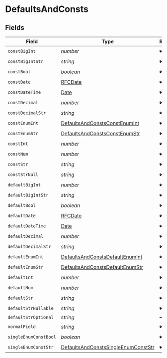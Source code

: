 # DefaultsAndConsts


## Fields

| Field                                                                                             | Type                                                                                              | Required                                                                                          | Description                                                                                       |
| ------------------------------------------------------------------------------------------------- | ------------------------------------------------------------------------------------------------- | ------------------------------------------------------------------------------------------------- | ------------------------------------------------------------------------------------------------- |
| `constBigInt`                                                                                     | *number*                                                                                          | :heavy_check_mark:                                                                                | N/A                                                                                               |
| `constBigIntStr`                                                                                  | *string*                                                                                          | :heavy_check_mark:                                                                                | N/A                                                                                               |
| `constBool`                                                                                       | *boolean*                                                                                         | :heavy_check_mark:                                                                                | N/A                                                                                               |
| `constDate`                                                                                       | [RFCDate](../../types/rfcdate.md)                                                                 | :heavy_check_mark:                                                                                | N/A                                                                                               |
| `constDateTime`                                                                                   | [Date](https://developer.mozilla.org/en-US/docs/Web/JavaScript/Reference/Global_Objects/Date)     | :heavy_check_mark:                                                                                | N/A                                                                                               |
| `constDecimal`                                                                                    | *number*                                                                                          | :heavy_check_mark:                                                                                | N/A                                                                                               |
| `constDecimalStr`                                                                                 | *string*                                                                                          | :heavy_check_mark:                                                                                | N/A                                                                                               |
| `constEnumInt`                                                                                    | [DefaultsAndConstsConstEnumInt](../../models/shared/defaultsandconstsconstenumint.md)             | :heavy_check_mark:                                                                                | N/A                                                                                               |
| `constEnumStr`                                                                                    | [DefaultsAndConstsConstEnumStr](../../models/shared/defaultsandconstsconstenumstr.md)             | :heavy_check_mark:                                                                                | N/A                                                                                               |
| `constInt`                                                                                        | *number*                                                                                          | :heavy_check_mark:                                                                                | N/A                                                                                               |
| `constNum`                                                                                        | *number*                                                                                          | :heavy_check_mark:                                                                                | N/A                                                                                               |
| `constStr`                                                                                        | *string*                                                                                          | :heavy_check_mark:                                                                                | N/A                                                                                               |
| `constStrNull`                                                                                    | *string*                                                                                          | :heavy_check_mark:                                                                                | N/A                                                                                               |
| `defaultBigInt`                                                                                   | *number*                                                                                          | :heavy_check_mark:                                                                                | N/A                                                                                               |
| `defaultBigIntStr`                                                                                | *string*                                                                                          | :heavy_check_mark:                                                                                | N/A                                                                                               |
| `defaultBool`                                                                                     | *boolean*                                                                                         | :heavy_check_mark:                                                                                | N/A                                                                                               |
| `defaultDate`                                                                                     | [RFCDate](../../types/rfcdate.md)                                                                 | :heavy_check_mark:                                                                                | N/A                                                                                               |
| `defaultDateTime`                                                                                 | [Date](https://developer.mozilla.org/en-US/docs/Web/JavaScript/Reference/Global_Objects/Date)     | :heavy_check_mark:                                                                                | N/A                                                                                               |
| `defaultDecimal`                                                                                  | *number*                                                                                          | :heavy_check_mark:                                                                                | N/A                                                                                               |
| `defaultDecimalStr`                                                                               | *string*                                                                                          | :heavy_check_mark:                                                                                | N/A                                                                                               |
| `defaultEnumInt`                                                                                  | [DefaultsAndConstsDefaultEnumInt](../../models/shared/defaultsandconstsdefaultenumint.md)         | :heavy_check_mark:                                                                                | N/A                                                                                               |
| `defaultEnumStr`                                                                                  | [DefaultsAndConstsDefaultEnumStr](../../models/shared/defaultsandconstsdefaultenumstr.md)         | :heavy_check_mark:                                                                                | N/A                                                                                               |
| `defaultInt`                                                                                      | *number*                                                                                          | :heavy_check_mark:                                                                                | N/A                                                                                               |
| `defaultNum`                                                                                      | *number*                                                                                          | :heavy_check_mark:                                                                                | N/A                                                                                               |
| `defaultStr`                                                                                      | *string*                                                                                          | :heavy_check_mark:                                                                                | N/A                                                                                               |
| `defaultStrNullable`                                                                              | *string*                                                                                          | :heavy_check_mark:                                                                                | N/A                                                                                               |
| `defaultStrOptional`                                                                              | *string*                                                                                          | :heavy_minus_sign:                                                                                | N/A                                                                                               |
| `normalField`                                                                                     | *string*                                                                                          | :heavy_check_mark:                                                                                | N/A                                                                                               |
| `singleEnumConstBool`                                                                             | *boolean*                                                                                         | :heavy_check_mark:                                                                                | N/A                                                                                               |
| `singleEnumConstStr`                                                                              | [DefaultsAndConstsSingleEnumConstStr](../../models/shared/defaultsandconstssingleenumconststr.md) | :heavy_check_mark:                                                                                | N/A                                                                                               |